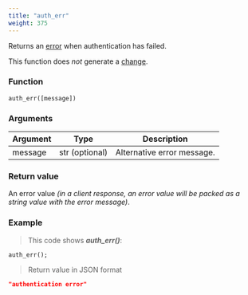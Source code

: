 ```yaml
---
title: "auth_err"
weight: 375
---
```


Returns an [error](../../data-types/error) when authentication has failed.

This function does *not* generate a [change](../../overview/changes).

### Function

`auth_err([message])`

### Arguments

Argument | Type | Description
-------- | ---- | -----------
message | str (optional) | Alternative error message.

### Return value

An error value *(in a client response, an error value will be packed as a string value with the error message)*.

### Example

> This code shows ***auth_err()***:

```thingsdb,json_response
auth_err();
```

> Return value in JSON format

```json
"authentication error"
```
